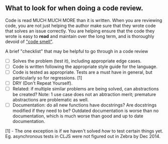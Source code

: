 What to look for when doing a code review.
---

Code is read MUCH MUCH MORE than it is written. When you are reviewing code, you are not just helping the author make sure that they wrote code that solves an issue correctly. You are helping ensure that the code they wrote is easy to **read** and maintain over the long term, and is thoroughly devoid of ["code smell"](http://en.wikipedia.org/wiki/Code_smell).

A brief "checklist" that may be helpful to go through in a code review
 * [ ] Solves the problem (test it), including appropriate edge cases.
 * [ ] Code is written following the appropriate style guide for the language.
 * [ ] Code is tested as appropriate. Tests are a must have in general, but particularly so for regressions. [1]
 * [ ] DRY (Don't Repeat Yourself).
 * [ ] Related: if multiple similar problems are being solved, can abstractions be created? Note: 1 use case does not an abtraction merit; premature abstractions are problematic as well.
 * [ ] Documentation: do all new functions have docstrings? Are docstrings modified if they need to be? Outdated documentation is worse than no documentation, which is much worse than good and up to date documentation.

[1] - The one exception is if we haven't solved *how* to test certain things yet. Eg. asynchronous tests in CLJS were not figured out in Zebra by Dec 2014.
